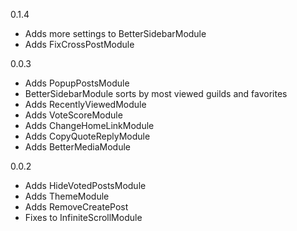 0.1.4
- Adds more settings to BetterSidebarModule
- Adds FixCrossPostModule

0.0.3
- Adds PopupPostsModule
- BetterSidebarModule sorts by most viewed guilds and favorites
- Adds RecentlyViewedModule
- Adds VoteScoreModule
- Adds ChangeHomeLinkModule
- Adds CopyQuoteReplyModule
- Adds BetterMediaModule

0.0.2
- Adds HideVotedPostsModule
- Adds ThemeModule
- Adds RemoveCreatePost
- Fixes to InfiniteScrollModule
